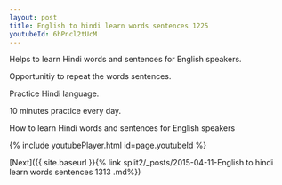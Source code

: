 ```yaml
---
layout: post
title: English to hindi learn words sentences 1225 
youtubeId: 6hPncl2tUcM
---
```

 
 
Helps to learn Hindi words and sentences for English speakers.

Opportunitiy to repeat the words sentences. 

Practice Hindi language. 
 
10 minutes practice every day. 
 
How to learn Hindi words and sentences for English speakers 
 
{% include youtubePlayer.html id=page.youtubeId %}
 
 
[Next]({{ site.baseurl }}{% link  split2/_posts/2015-04-11-English to hindi learn words sentences 1313 .md%})
 
